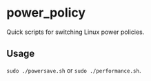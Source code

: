 # power_policy

Quick scripts for switching Linux power policies.

## Usage

`sudo ./powersave.sh` or `sudo ./performance.sh`.

